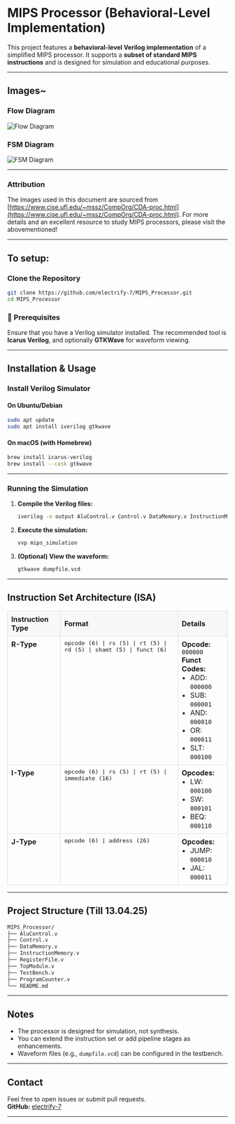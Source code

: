# MIPS Processor (Behavioral-Level Implementation)

This project features a **behavioral-level Verilog implementation** of a simplified MIPS processor. It supports a **subset of standard MIPS instructions** and is designed for simulation and educational purposes.

---
## Images~

### Flow Diagram  
![Flow Diagram](/images/Screenshot%202025-04-13%20at%2011.36.17 AM.png)

### FSM Diagram  
![FSM Diagram](/images/Screenshot%202025-04-13%20at%2011.35.51 AM.png)

---
### Attribution

The images used in this document are sourced from [https://www.cise.ufl.edu/~mssz/CompOrg/CDA-proc.html](https://www.cise.ufl.edu/~mssz/CompOrg/CDA-proc.html). For more details and an excellent resource to study MIPS processors, please visit the abovementioned!

---

## To setup:

### Clone the Repository

```bash
git clone https://github.com/electrify-7/MIPS_Processor.git
cd MIPS_Processor
```

### 🔧 Prerequisites

Ensure that you have a Verilog simulator installed. The recommended tool is **Icarus Verilog**, and optionally **GTKWave** for waveform viewing.

---

##  Installation & Usage

### Install Verilog Simulator

#### On Ubuntu/Debian

```bash
sudo apt update
sudo apt install iverilog gtkwave
```

#### On macOS (with Homebrew)

```bash
brew install icarus-verilog
brew install --cask gtkwave
```

---

###  Running the Simulation

1. **Compile the Verilog files:**

    ```bash
    iverilog -o output AluControl.v Control.v DataMemory.v InstructionMemory.v ProgramCounter.v RegisterFile.v TestBench.v TopModule.v
    ```

2. **Execute the simulation:**

    ```bash
    vvp mips_simulation
    ```

3. **(Optional) View the waveform:**

    ```bash
    gtkwave dumpfile.vcd
    ```

---

## Instruction Set Architecture (ISA)

<table style="width:100%; border-collapse: collapse; margin-bottom: 1rem;">
  <thead>
    <tr style="background-color: #f8f8f8;">
      <th style="border: 1px solid #ddd; padding: 8px; text-align: left;">Instruction Type</th>
      <th style="border: 1px solid #ddd; padding: 8px; text-align: left;">Format</th>
      <th style="border: 1px solid #ddd; padding: 8px; text-align: left;">Details</th>
    </tr>
  </thead>
  <tbody>
    <!-- R-Type Row -->
    <tr>
      <td style="border: 1px solid #ddd; padding: 8px; vertical-align: top;"><strong>R-Type</strong></td>
      <td style="border: 1px solid #ddd; padding: 8px; font-family: monospace; vertical-align: top;">
        opcode (6) | rs (5) | rt (5) | rd (5) | shamt (5) | funct (6)
      </td>
      <td style="border: 1px solid #ddd; padding: 8px; vertical-align: top;">
        <strong>Opcode:</strong> <code>000000</code><br>
        <strong>Funct Codes:</strong>
        <ul style="margin: 0; padding-left: 1.2rem;">
          <li>ADD: <code>000000</code></li>
          <li>SUB: <code>000001</code></li>
          <li>AND: <code>000010</code></li>
          <li>OR:  <code>000011</code></li>
          <li>SLT: <code>000100</code></li>
        </ul>
      </td>
    </tr>
    <!-- I-Type Row -->
    <tr>
      <td style="border: 1px solid #ddd; padding: 8px; vertical-align: top;"><strong>I-Type</strong></td>
      <td style="border: 1px solid #ddd; padding: 8px; font-family: monospace; vertical-align: top;">
        opcode (6) | rs (5) | rt (5) | immediate (16)
      </td>
      <td style="border: 1px solid #ddd; padding: 8px; vertical-align: top;">
        <strong>Opcodes:</strong>
        <ul style="margin: 0; padding-left: 1.2rem;">
          <li>LW:  <code>000100</code></li>
          <li>SW:  <code>000101</code></li>
          <li>BEQ: <code>000110</code></li>
        </ul>
      </td>
    </tr>
    <!-- J-Type Row -->
    <tr>
      <td style="border: 1px solid #ddd; padding: 8px; vertical-align: top;"><strong>J-Type</strong></td>
      <td style="border: 1px solid #ddd; padding: 8px; font-family: monospace; vertical-align: top;">
        opcode (6) | address (26)
      </td>
      <td style="border: 1px solid #ddd; padding: 8px; vertical-align: top;">
        <strong>Opcodes:</strong>
        <ul style="margin: 0; padding-left: 1.2rem;">
          <li>JUMP: <code>000010</code></li>
          <li>JAL:  <code>000011</code></li>
        </ul>
      </td>
    </tr>
  </tbody>
</table>

---

##  Project Structure (Till 13.04.25)

```bash
MIPS_Processor/
├── AluControl.v
├── Control.v
├── DataMemory.v
├── InstructionMemory.v
├── RegisterFile.v
├── TopModule.v
├── TestBench.v
├── ProgramCounter.v
└── README.md
```

---

##  Notes

- The processor is designed for simulation, not synthesis.
- You can extend the instruction set or add pipeline stages as enhancements.
- Waveform files (e.g., `dumpfile.vcd`) can be configured in the testbench.

---

##  Contact

Feel free to open issues or submit pull requests.  
**GitHub:** [electrify-7](https://github.com/electrify-7)

---
